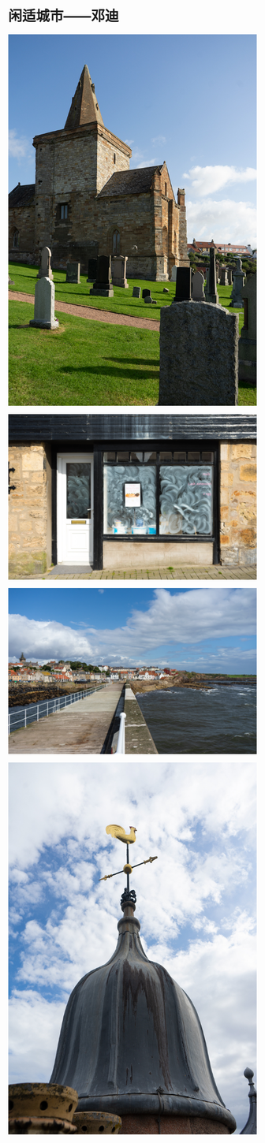 # 闲适城市——邓迪

![images](images/ZHU02531.jpg)

![images](images/ZHU02565.jpg)

![images](images/ZHU02625.jpg)

![images](images/ZHU02718.jpg)


